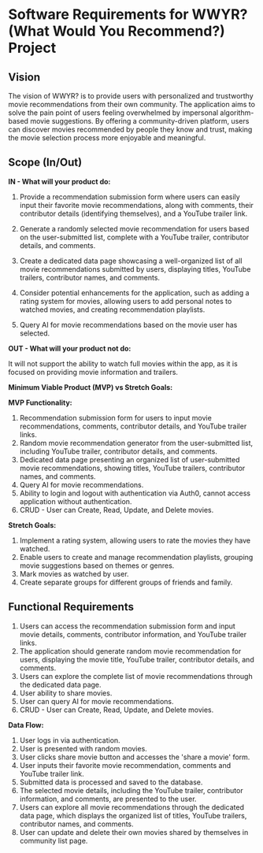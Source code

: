 # Software Requirements for WWYR? (What Would You Recommend?) Project

## Vision

The vision of WWYR? is to provide users with personalized and trustworthy movie recommendations from their own community. The application aims to solve the pain point of users feeling overwhelmed by impersonal algorithm-based movie suggestions. By offering a community-driven platform, users can discover movies recommended by people they know and trust, making the movie selection process more enjoyable and meaningful.  

## Scope (In/Out)  

**IN - What will your product do:**

  1. Provide a recommendation submission form where users can easily input their favorite movie recommendations, along with comments, their contributor details (identifying themselves), and a YouTube trailer link.

  2. Generate a randomly selected movie recommendation for users based on the user-submitted list, complete with a YouTube trailer, contributor details, and comments.

  3. Create a dedicated data page showcasing a well-organized list of all movie recommendations submitted by users, displaying titles, YouTube trailers, contributor names, and comments.

  4. Consider potential enhancements for the application, such as adding a rating system for movies, allowing users to add personal notes to watched movies, and creating recommendation playlists.  

  5. Query AI for movie recommendations based on the movie user has selected.

**OUT - What will your product not do:**

It will not support the ability to watch full movies within the app, as it is focused on providing movie information and trailers.  

**Minimum Viable Product (MVP) vs Stretch Goals:**

**MVP Functionality:**  

1. Recommendation submission form for users to input movie recommendations, comments, contributor details, and YouTube trailer links.
2. Random movie recommendation generator from the user-submitted list, including YouTube trailer, contributor details, and comments.
3. Dedicated data page presenting an organized list of user-submitted movie recommendations, showing titles, YouTube trailers, contributor names, and comments.
4. Query AI for movie recommendations.
5. Ability to login and logout with authentication via Auth0, cannot access application without authentication.
6. CRUD - User can Create, Read, Update, and Delete movies.

**Stretch Goals:**  

1. Implement a rating system, allowing users to rate the movies they have watched.
2. Enable users to create and manage recommendation playlists, grouping movie suggestions based on themes or genres.
3. Mark movies as watched by user.
4. Create separate groups for different groups of friends and family.

## Functional Requirements

1. Users can access the recommendation submission form and input movie details, comments, contributor information, and YouTube trailer links.
2. The application should generate random movie recommendation for users, displaying the movie title, YouTube trailer, contributor details, and comments.
3. Users can explore the complete list of movie recommendations through the dedicated data page.
4. User ability to share movies.
5. User can query AI for movie recommendations.
6. CRUD - User can Create, Read, Update, and Delete movies.

**Data Flow:**

1. User logs in via authentication.
2. User is presented with random movies.
3. User clicks share movie button and accesses the 'share a movie' form.
4. User inputs their favorite movie recommendation, comments and YouTube trailer link.
5. Submitted data is processed and saved to the database.
6. The selected movie details, including the YouTube trailer, contributor information, and comments, are presented to the user.
7. Users can explore all movie recommendations through the dedicated data page, which displays the organized list of titles, YouTube trailers, contributor names, and comments.
8. User can update and delete their own movies shared by themselves in community list page.
